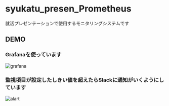 # syukatu_presen_Prometheus
就活プレゼンテーションで使用するモニタリングシステムです

## DEMO
### Grafanaを使っています
![grafana](https://user-images.githubusercontent.com/70145199/156769862-5cb6d533-0118-4685-a606-a204496baee2.png)

### 監視項目が設定したしきい値を超えたらSlackに通知がいくようにしています
![alart](https://user-images.githubusercontent.com/70145199/156771089-cc640c73-2276-40bc-8f2c-58a3d580075b.png)
